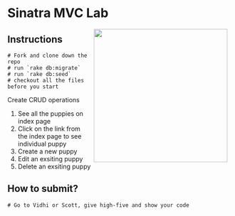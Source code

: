 # Sinatra MVC Lab

<img src="https://media1.tenor.com/images/eaccdc8a3ed89ae8385579ea03223417/tenor.gif" hspace="10" align="right" width="300">

## Instructions

    # Fork and clone down the repo
    # run `rake db:migrate`
    # run `rake db:seed`
    # checkout all the files before you start

Create CRUD operations

1. See all the puppies on index page
2. Click on the link from the index page to see individual puppy
3. Create a new puppy
4. Edit an exsiting puppy
5. Delete an exsiting puppy

## How to submit?

    # Go to Vidhi or Scott, give high-five and show your code

